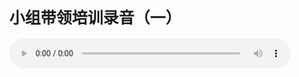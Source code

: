 # 小组带领培训录音（一）

<audio style="width: 100%;" preload="false" controls controlslist="nodownload"><source src="//cdn.simai.ml/audio/mp3/old/12333.mp3" type="audio/mpeg">Your browser does not support the audio element.</audio>


